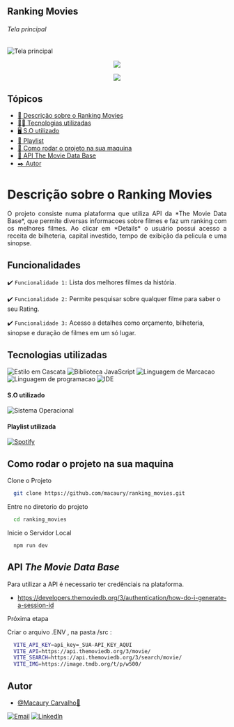## Ranking Movies

###### *Tela principal*
![Tela principal]( https://user-images.githubusercontent.com/64115668/197311438-a9878d71-4da1-4b57-8b83-2451ff11c253.jpeg)

<p align="center">
   <img src="http://img.shields.io/static/v1?label=STATUS&message=%20FINALIZADO&color=RED&style=for-the-badge"/>
</p>
<p align="center">
  <img src="https://img.shields.io/github/repo-size/macaury/ranking_movies"/>
</p>


## Tópicos 

- [🎥 Descrição sobre o Ranking Movies](#Descrição-sobre-o-Ranking-Movies)
- [👨‍💻 Tecnologias utilizadas](#Tecnologias-utilizadas)
- [🖥️ S.O utilizado](#S.O-utilizado)
- [📼 Playlist](#Playlist-utilizada)
- [📁 Como rodar o projeto na sua maquina](#Como-rodar-o-projeto-na-sua-maquina)
- [📡 API The Movie Data Base ](#API-The-Movie-Data-Base)
- [✒️ Autor](#Autor)


# Descrição sobre o Ranking Movies

<p align="justify">
O projeto consiste numa plataforma que utiliza API da *The Movie Data Base*, que permite diversas informacoes sobre filmes e faz um ranking com os melhores filmes. Ao clicar em *Details* o usuário possui acesso a receita de bilheteria, capital investido, tempo de exibição da pelicula e uma sinopse.
</p>

## Funcionalidades

:heavy_check_mark: `Funcionalidade 1:` Lista dos melhores filmes da história.

:heavy_check_mark: `Funcionalidade 2:` Permite pesquisar sobre qualquer filme para saber o seu Rating.

:heavy_check_mark: `Funcionalidade 3:` Acesso a detalhes como orçamento, bilheteria, sinopse e duração de filmes em um só lugar.


## Tecnologias utilizadas
 
![Estilo em Cascata](https://img.shields.io/badge/CSS3-1572B6?style=for-the-badge&logo=css3&logoColor=white)
![Biblioteca JavaScript](https://img.shields.io/badge/React-20232A?style=for-the-badge&logo=react&logoColor=61DAFB)
![Linguagem de Marcacao](https://img.shields.io/badge/HTML5-E34F26?style=for-the-badge&logo=html5&logoColor=white)
![Linguagem de programacao](https://img.shields.io/badge/JavaScript-F7DF1E?style=for-the-badge&logo=javascript&logoColor=black)
![IDE](https://img.shields.io/badge/Visual_Studio_Code-0078D4?style=for-the-badge&logo=visual%20studio%20code&logoColor=white)

#### S.O utilizado

![Sistema Operacional](https://img.shields.io/badge/Windows-0078D6?style=for-the-badge&logo=windows&logoColor=white)

#### Playlist utilizada

[![Spotify](https://img.shields.io/badge/Spotify-1ED760?&style=for-the-badge&logo=spotify&logoColor=white)](https://open.spotify.com/playlist/37i9dQZF1E4xLkk6PvMhnr?si=IJIohQMyT9WikBhK2t2-2g&utm_source=whatsapp)



## Como rodar o projeto na sua maquina

Clone o Projeto

```bash
  git clone https://github.com/macaury/ranking_movies.git
```

Entre no diretorio do projeto

```bash
  cd ranking_movies
```

Inicie o Servidor Local

```bash
  npm run dev
```

## API *The Movie Data Base*

Para utilizar a API é necessario ter credênciais na plataforma.

- https://developers.themoviedb.org/3/authentication/how-do-i-generate-a-session-id

Próxima etapa

Criar o arquivo .ENV , na pasta /src :

```bash
  VITE_API_KEY=api_key=_SUA-API_KEY_AQUI
  VITE_API=https://api.themoviedb.org/3/movie/
  VITE_SEARCH=https://api.themoviedb.org/3/search/movie/
  VITE_IMG=https://image.tmdb.org/t/p/w500/ 
```

## Autor

- [@Macaury Carvalho🧠](https://www.github.com/macaury)

[![Email](https://img.shields.io/badge/Gmail-D14836?style=for-the-badge&logo=gmail&logoColor=white)](https://mail.google.com/mail/u/4/#inbox?compose=new)
[![LinkedIn](https://img.shields.io/badge/LinkedIn-0077B5?style=for-the-badge&logo=linkedin&logoColor=white)](https://www.linkedin.com/in/macaury-carvalho-5011b8205)
